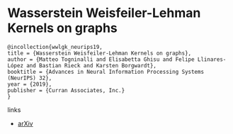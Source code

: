 # Wasserstein Weisfeiler-Lehman Kernels on graphs

```
@incollection{wwlgk_neurips19,
title = {Wasserstein Weisfeiler-Lehman Kernels on graphs},
author = {Matteo Togninalli and Elisabetta Ghisu and Felipe Llinares-López and Bastian Rieck and Karsten Borgwardt},
booktitle = {Advances in Neural Information Processing Systems (NeurIPS) 32},
year = {2019},
publisher = {Curran Associates, Inc.}
}
```

links
- [arXiv](https://arxiv.org/abs/1906.01277)
